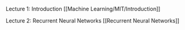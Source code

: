Lecture 1: Introduction
[[Machine Learning/MIT/Introduction]]

Lecture 2: Recurrent Neural Networks
[[Recurrent Neural Networks]]

